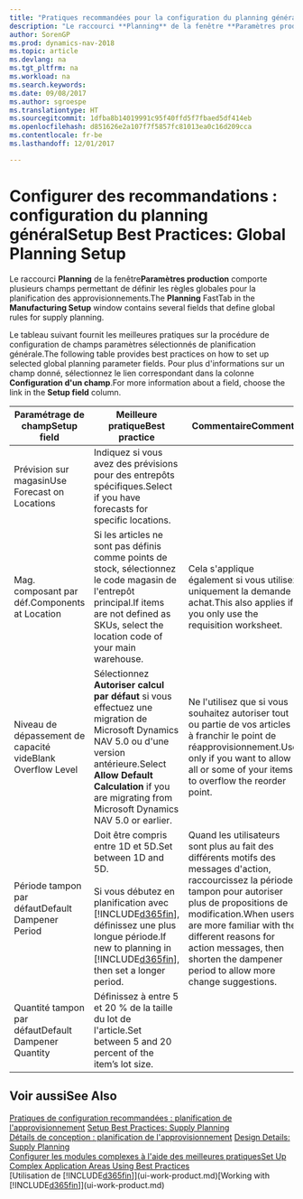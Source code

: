 ```yaml
---
title: "Pratiques recommandées pour la configuration du planning général"
description: "Le raccourci **Planning** de la fenêtre **Paramètres production** comporte plusieurs champs permettant de définir les règles globales pour la planification des approvisionnements."
author: SorenGP
ms.prod: dynamics-nav-2018
ms.topic: article
ms.devlang: na
ms.tgt_pltfrm: na
ms.workload: na
ms.search.keywords: 
ms.date: 09/08/2017
ms.author: sgroespe
ms.translationtype: HT
ms.sourcegitcommit: 1dfba8b14019991c95f40ffd5f7fbaed5df414eb
ms.openlocfilehash: d851626e2a107f7f5857fc81013ea0c16d209cca
ms.contentlocale: fr-be
ms.lasthandoff: 12/01/2017

---
```

# <a name="setup-best-practices-global-planning-setup"></a><span data-ttu-id="e5d62-103">Configurer des recommandations : configuration du planning général</span><span class="sxs-lookup"><span data-stu-id="e5d62-103">Setup Best Practices: Global Planning Setup</span></span>
<span data-ttu-id="e5d62-104">Le raccourci **Planning** de la fenêtre**Paramètres production** comporte plusieurs champs permettant de définir les règles globales pour la planification des approvisionnements.</span><span class="sxs-lookup"><span data-stu-id="e5d62-104">The **Planning** FastTab in the **Manufacturing Setup** window contains several fields that define global rules for supply planning.</span></span>  

 <span data-ttu-id="e5d62-105">Le tableau suivant fournit les meilleures pratiques sur la procédure de configuration de champs paramètres sélectionnés de planification générale.</span><span class="sxs-lookup"><span data-stu-id="e5d62-105">The following table provides best practices on how to set up selected global planning parameter fields.</span></span> <span data-ttu-id="e5d62-106">Pour plus d'informations sur un champ donné, sélectionnez le lien correspondant dans la colonne **Configuration d'un champ**.</span><span class="sxs-lookup"><span data-stu-id="e5d62-106">For more information about a field, choose the link in the **Setup field** column.</span></span>  

|<span data-ttu-id="e5d62-107">Paramétrage de champ</span><span class="sxs-lookup"><span data-stu-id="e5d62-107">Setup field</span></span>|<span data-ttu-id="e5d62-108">Meilleure pratique</span><span class="sxs-lookup"><span data-stu-id="e5d62-108">Best practice</span></span>|<span data-ttu-id="e5d62-109">Commentaire</span><span class="sxs-lookup"><span data-stu-id="e5d62-109">Comment</span></span>|  
|-----------------|-------------------|-------------|  
|<span data-ttu-id="e5d62-110">Prévision sur magasin</span><span class="sxs-lookup"><span data-stu-id="e5d62-110">Use Forecast on Locations</span></span>|<span data-ttu-id="e5d62-111">Indiquez si vous avez des prévisions pour des entrepôts spécifiques.</span><span class="sxs-lookup"><span data-stu-id="e5d62-111">Select if you have forecasts for specific locations.</span></span>||  
|<span data-ttu-id="e5d62-112">Mag. composant par déf.</span><span class="sxs-lookup"><span data-stu-id="e5d62-112">Components at Location</span></span>|<span data-ttu-id="e5d62-113">Si les articles ne sont pas définis comme points de stock, sélectionnez le code magasin de l'entrepôt principal.</span><span class="sxs-lookup"><span data-stu-id="e5d62-113">If items are not defined as SKUs, select the location code of your main warehouse.</span></span>|<span data-ttu-id="e5d62-114">Cela s'applique également si vous utilisez uniquement la demande achat.</span><span class="sxs-lookup"><span data-stu-id="e5d62-114">This also applies if you only use the requisition worksheet.</span></span>|  
|<span data-ttu-id="e5d62-115">Niveau de dépassement de capacité vide</span><span class="sxs-lookup"><span data-stu-id="e5d62-115">Blank Overflow Level</span></span>|<span data-ttu-id="e5d62-116">Sélectionnez **Autoriser calcul par défaut** si vous effectuez une migration de Microsoft Dynamics NAV 5.0 ou d'une version antérieure.</span><span class="sxs-lookup"><span data-stu-id="e5d62-116">Select **Allow Default Calculation** if you are migrating from Microsoft Dynamics NAV 5.0 or earlier.</span></span>|<span data-ttu-id="e5d62-117">Ne l'utilisez que si vous souhaitez autoriser tout ou partie de vos articles à franchir le point de réapprovisionnement.</span><span class="sxs-lookup"><span data-stu-id="e5d62-117">Use only if you want to allow all or some of your items to overflow the reorder point.</span></span>|  
|<span data-ttu-id="e5d62-118">Période tampon par défaut</span><span class="sxs-lookup"><span data-stu-id="e5d62-118">Default Dampener Period</span></span>|<span data-ttu-id="e5d62-119">Doit être compris entre 1D et 5D.</span><span class="sxs-lookup"><span data-stu-id="e5d62-119">Set between 1D and 5D.</span></span><br /><br /> <span data-ttu-id="e5d62-120">Si vous débutez en planification avec [!INCLUDE[d365fin](includes/d365fin_md.md)], définissez une plus longue période.</span><span class="sxs-lookup"><span data-stu-id="e5d62-120">If new to planning in [!INCLUDE[d365fin](includes/d365fin_md.md)], then set a longer period.</span></span>|<span data-ttu-id="e5d62-121">Quand les utilisateurs sont plus au fait des différents motifs des messages d'action, raccourcissez la période tampon pour autoriser plus de propositions de modification.</span><span class="sxs-lookup"><span data-stu-id="e5d62-121">When users are more familiar with the different reasons for action messages, then shorten the dampener period to allow more change suggestions.</span></span>|  
|<span data-ttu-id="e5d62-122">Quantité tampon par défaut</span><span class="sxs-lookup"><span data-stu-id="e5d62-122">Default Dampener Quantity</span></span>|<span data-ttu-id="e5d62-123">Définissez à entre 5 et 20 % de la taille du lot de l'article.</span><span class="sxs-lookup"><span data-stu-id="e5d62-123">Set between 5 and 20 percent of the item’s lot size.</span></span>||  

## <a name="see-also"></a><span data-ttu-id="e5d62-124">Voir aussi</span><span class="sxs-lookup"><span data-stu-id="e5d62-124">See Also</span></span>  
 <span data-ttu-id="e5d62-125">[Pratiques de configuration recommandées : planification de l'approvisionnement](setup-best-practices-supply-planning.md) </span><span class="sxs-lookup"><span data-stu-id="e5d62-125">[Setup Best Practices: Supply Planning](setup-best-practices-supply-planning.md) </span></span>  
 <span data-ttu-id="e5d62-126">[Détails de conception : planification de l'approvisionnement](design-details-supply-planning.md) </span><span class="sxs-lookup"><span data-stu-id="e5d62-126">[Design Details: Supply Planning](design-details-supply-planning.md) </span></span>  
 [<span data-ttu-id="e5d62-127">Configurer les modules complexes à l'aide des meilleures pratiques</span><span class="sxs-lookup"><span data-stu-id="e5d62-127">Set Up Complex Application Areas Using Best Practices</span></span>](set-up-complex-application-areas-using-best-practices.md)  
 <span data-ttu-id="e5d62-128">[Utilisation de [!INCLUDE[d365fin](includes/d365fin_md.md)]](ui-work-product.md)</span><span class="sxs-lookup"><span data-stu-id="e5d62-128">[Working with [!INCLUDE[d365fin](includes/d365fin_md.md)]](ui-work-product.md)</span></span>


